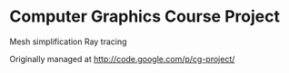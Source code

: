 Computer Graphics Course Project
================================

Mesh simplification
Ray tracing

Originally managed  at http://code.google.com/p/cg-project/
